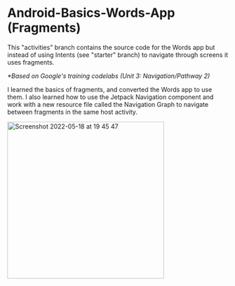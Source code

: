 # Android-Basics-Words-App (Fragments)

This "activities" branch contains the source code for the Words app but instead of using Intents (see "starter" branch) to navigate through screens it uses fragments.

_*Based on Google's training codelabs (Unit 3: Navigation/Pathway 2)_

I learned the basics of fragments, and converted the Words app to use them. I also learned how to use the Jetpack Navigation component and work with a new resource file called the Navigation Graph to navigate between fragments in the same host activity.

<img width="357" alt="Screenshot 2022-05-18 at 19 45 47" src="https://user-images.githubusercontent.com/7558821/169123020-c3dad5cd-e587-4ae5-8bf9-465665183cc2.png">
